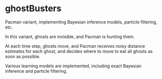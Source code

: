 ghostBusters
============

Pacman variant, implementing Bayesian inference models, particle filtering, etc.

In this variant, ghosts are invisible, and Pacman is hunting them. 

At each time step, ghosts move, and Pacman receives noisy distance estimates for each ghost, and decides where to move to eat all ghosts as soon as possible.

Various learning models are implemented, including exact Bayesian inference and particle filtering.

